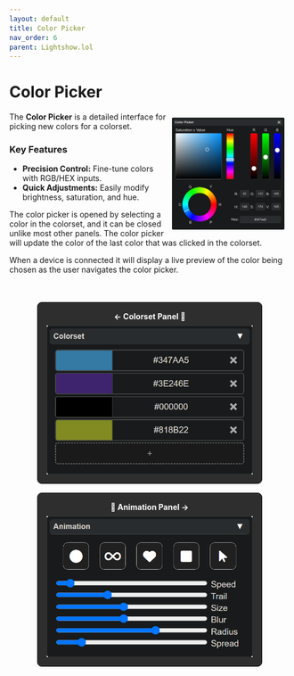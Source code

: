 ```yaml
---
layout: default
title: Color Picker
nav_order: 6
parent: Lightshow.lol
---
```

<style>
  .panel-grid {
    display: grid;
    grid-template-columns: repeat(auto-fit, minmax(200px, 1fr));
    gap: 16px;
    margin: 0 auto;
    margin-top: 50px;
    max-width: 80%;
  }

  .panel-link {
    background-color: #2e2e2e;
    border-radius: 8px;
    text-decoration: none;
    color: #ffffff;
    padding: 16px;
    display: flex;
    flex-direction: column;
    align-items: center;
    transition: transform 0.2s;
    border: 1px solid #080808;
  }

  .panel-link:hover {
    transform: scale(1.02);
  }

  .panel-title {
    margin-bottom: 8px;
    font-weight: bold;
  }

  .panel-img {
    max-width: 100%;
  }
</style>
# Color Picker

<img style="float:right;max-width:40%;margin:10px;" src="assets/images/lightshow-lol-color-picker.png">

The **Color Picker** is a detailed interface for picking new colors for a colorset.

### Key Features

- **Precision Control:** Fine-tune colors with RGB/HEX inputs.
- **Quick Adjustments:** Easily modify brightness, saturation, and hue.

The color picker is opened by selecting a color in the colorset, and it can be closed unlike most other panels. The color picker will update the color of the last color that was clicked in the colorset.

When a device is connected it will display a live preview of the color being chosen as the user navigates the color picker.

<div class="panel-grid">
  <a href="lightshow_lol_colorset.html" class="panel-link">
    <span class="panel-title">← Colorset Panel 🔗</span>
    <img src="assets/images/lightshow-lol-colorset.png" class="panel-img">
  </a>
  <a href="lightshow_lol_animation.html" class="panel-link">
    <span class="panel-title">🔗 Animation Panel →</span>
    <img src="assets/images/lightshow-lol-animation.png" class="panel-img">
  </a>
</div>